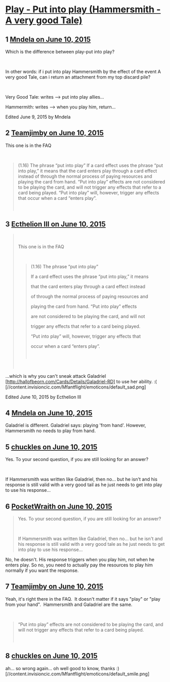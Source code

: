 # [Play - Put into play (Hammersmith - A very good Tale)](https://community.fantasyflightgames.com/topic/179847-play-put-into-play-hammersmith-a-very-good-tale/)

## 1 [Mndela on June 10, 2015](https://community.fantasyflightgames.com/topic/179847-play-put-into-play-hammersmith-a-very-good-tale/?do=findComment&comment=1654363)

Which is the difference between play-put into play?

 

In other words: if i put into play Hammersmith by the effect of the event A very good Tale, can i return an attachment from my top discard pile?

 

Very Good Tale: writes --> put into play allies...

Hammermith: writes --> when you play him, return...

Edited June 9, 2015 by Mndela

## 2 [Teamjimby on June 10, 2015](https://community.fantasyflightgames.com/topic/179847-play-put-into-play-hammersmith-a-very-good-tale/?do=findComment&comment=1654378)

This one is in the FAQ

 

> (1.16) The phrase “put into play”
> If a card effect uses the phrase “put into play,” it means
> that the card enters play through a card effect instead
> of through the normal process of paying resources and
> playing the card from hand. “Put into play” effects
> are not considered to be playing the card, and will not
> trigger any effects that refer to a card being played.
> “Put into play” will, however, trigger any effects that
> occur when a card “enters play”.
> 
>  

## 3 [Ecthelion III on June 10, 2015](https://community.fantasyflightgames.com/topic/179847-play-put-into-play-hammersmith-a-very-good-tale/?do=findComment&comment=1654572)

>  
> 
> This one is in the FAQ
> 
>  
> 
> > (1.16) The phrase “put into play”
> > 
> > If a card effect uses the phrase “put into play,” it means
> > 
> > that the card enters play through a card effect instead
> > 
> > of through the normal process of paying resources and
> > 
> > playing the card from hand. “Put into play” effects
> > 
> > are not considered to be playing the card, and will not
> > 
> > trigger any effects that refer to a card being played.
> > 
> > “Put into play” will, however, trigger any effects that
> > 
> > occur when a card “enters play”.
> > 
> >  
> 
>  

...which is why you can't sneak attack Galadriel [http://hallofbeorn.com/Cards/Details/Galadriel-RD] to use her ability. :( [//content.invisioncic.com/Mfantflight/emoticons/default_sad.png]

Edited June 10, 2015 by Ecthelion III

## 4 [Mndela on June 10, 2015](https://community.fantasyflightgames.com/topic/179847-play-put-into-play-hammersmith-a-very-good-tale/?do=findComment&comment=1654764)

Galadriel is different. Galadriel says: playing 'from hand'. However, Hammersmith no needs to play from hand.

## 5 [chuckles on June 10, 2015](https://community.fantasyflightgames.com/topic/179847-play-put-into-play-hammersmith-a-very-good-tale/?do=findComment&comment=1654779)

Yes. To your second question, if you are still looking for an answer?

 

If Hammersmith was written like Galadriel, then no... but he isn't and his response is still valid with a very good tail as he just needs to get into play to use his response... 

## 6 [PocketWraith on June 10, 2015](https://community.fantasyflightgames.com/topic/179847-play-put-into-play-hammersmith-a-very-good-tale/?do=findComment&comment=1654974)

> Yes. To your second question, if you are still looking for an answer?
> 
>  
> 
> If Hammersmith was written like Galadriel, then no... but he isn't and his response is still valid with a very good tale as he just needs to get into play to use his response... 

No, he doesn't. His response triggers when you play him, not when he enters play. So no, you need to actually pay the resources to play him normally if you want the response.

## 7 [Teamjimby on June 10, 2015](https://community.fantasyflightgames.com/topic/179847-play-put-into-play-hammersmith-a-very-good-tale/?do=findComment&comment=1655012)

Yeah, it's right there in the FAQ.  It doesn't matter if it says "play" or "play from your hand".  Hammersmith and Galadriel are the same.

 

> “Put into play” effects
> are not considered to be playing the card, and will not
> trigger any effects that refer to a card being played.
> 
>  

## 8 [chuckles on June 10, 2015](https://community.fantasyflightgames.com/topic/179847-play-put-into-play-hammersmith-a-very-good-tale/?do=findComment&comment=1655644)

ah... so wrong again... oh well good to know, thanks :) [//content.invisioncic.com/Mfantflight/emoticons/default_smile.png] 

